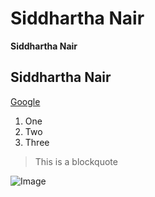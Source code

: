 # Siddhartha Nair

**Siddhartha Nair**

## Siddhartha Nair

[Google](https://www.google.com)

1. One
2. Two
3. Three

> This is a blockquote

![Image](https://skydayproject.com)
